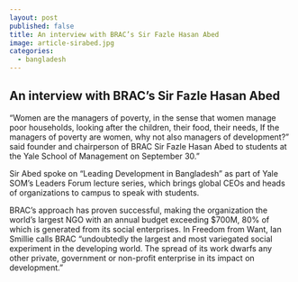 ```yaml
---
layout: post
published: false
title: An interview with BRAC’s Sir Fazle Hasan Abed
image: article-sirabed.jpg
categories:
  - bangladesh
---
```

## An interview with BRAC’s Sir Fazle Hasan Abed

“Women are the managers of poverty, in the sense that women manage poor households, looking after the children, their food, their needs, If the managers of poverty are women, why not also managers of development?” said  founder and chairperson of BRAC Sir Fazle Hasan Abed to students at the Yale School of Management on September 30.”

Sir Abed spoke on “Leading Development in Bangladesh” as part of Yale SOM’s Leaders Forum lecture series, which brings global CEOs and heads of organizations to campus to speak with students.

BRAC’s approach has proven successful, making the organization the world’s largest NGO with an annual budget exceeding $700M, 80% of which is generated from its social enterprises. In Freedom from Want, Ian Smillie calls BRAC “undoubtedly the largest and most variegated social experiment in the developing world. The spread of its work dwarfs any other private, government or non-profit enterprise in its impact on development.”